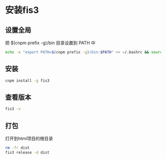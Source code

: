 安装fis3
======
设置全局
-----
把 $(cnpm prefix -g)/bin 目录设置到 PATH 中
```bash
echo -e "export PATH=$(cnpm prefix -g)/bin:$PATH" >> ~/.bashrc && source ~/.bashrc
```

安装
------
```bash
cnpm install -g fis3
```

查看版本
------
```bash
fis3 -v
```

打包
------
打开到html项目的根目录
```bash
rm -fr dist
fis3 release -d dist
```